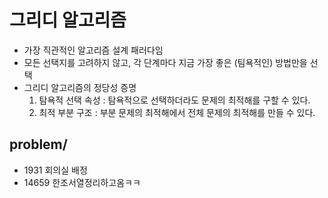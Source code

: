 # 그리디 알고리즘
- 가장 직관적인 알고리즘 설계 패러다임
- 모든 선택지를 고려하지 않고, 각 단계마다 지금 가장 좋은 (팀욕적인) 방법만을 선택
- 그리디 알고리즘의 정당성 증명
  1. 탐욕적 선택 속성 : 탐욕적으로 선택하더라도 문제의 최적해를 구할 수 있다.
  2. 최적 부분 구조 : 부분 문제의 최적해에서 전체 문제의 최적해를 만들 수 있다.

## problem/
- 1931 회의실 배정
- 14659 한조서열정리하고옴ㅋㅋ
